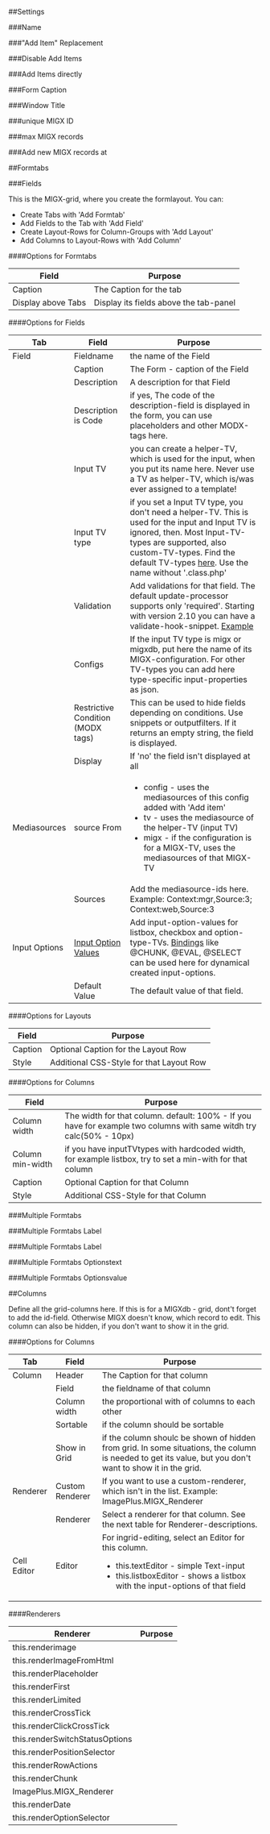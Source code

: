 ##Settings

###Name

###"Add Item" Replacement

###Disable Add Items

###Add Items directly

###Form Caption

###Window Title

###unique MIGX ID

###max MIGX records

###Add new MIGX records at

##Formtabs

###Fields

This is the MIGX-grid, where you create the formlayout.
You can:

- Create Tabs with 'Add Formtab'
- Add Fields to the Tab with 'Add Field'
- Create Layout-Rows for Column-Groups with 'Add Layout'
- Add Columns to Layout-Rows with 'Add Column'

####Options for Formtabs

Field | Purpose
------|--------
Caption | The Caption for the tab
Display above Tabs | Display its fields above the tab-panel

####Options for Fields

Tab | Field | Purpose
----|-------|--------
Field | Fieldname | the name of the Field
      | Caption   | The Form - caption of the Field
      | Description | A description for that Field
      | Description is Code | if yes, The code of the description-field is displayed in the form, you can use placeholders and other MODX-tags here.
      | Input TV | you can create a helper-TV, which is used for the input, when you put its name here. Never use a TV as helper-TV, which is/was ever assigned to a template!
      | Input TV type | if you set a Input TV type, you don't need a helper-TV. This is used for the input and Input TV is ignored, then. Most Input-TV-types are supported, also custom-TV-types. Find the default TV-types <a href="https://github.com/modxcms/revolution/tree/2.x/core/model/modx/processors/element/tv/renders/mgr/input">here</a>. Use the name without '.class.php'  
      | Validation | Add validations for that field. The default update-processor supports only 'required'. Starting with version 2.10 you can have a validate-hook-snippet. <a href="https://github.com/Bruno17/MIGX/blob/master/core/components/migx/elements/snippets/migx_example_validate.snippet.php">Example</a>
      | Configs | If the input TV type is migx or migxdb, put here the name of its MIGX-configuration. For other TV-types you can add here type-specific input-properties as json.
      | Restrictive Condition (MODX tags) | This can be used to hide fields depending on conditions. Use snippets or outputfilters. If it returns an empty string, the field is displayed.  
      | Display | If 'no' the field isn't displayed at all
Mediasources | source From | <ul><li>config - uses the mediasources of this config added with 'Add item'</li><li>tv - uses the mediasource of the helper-TV (input TV)</li><li>migx - if the configuration is for a MIGX-TV, uses the mediasources of that MIGX-TV</li></ul>   
             | Sources | Add the mediasource-ids here. Example: Context:mgr,Source:3; Context:web,Source:3
Input Options | <a href="https://rtfm.modx.com/revolution/2.x/making-sites-with-modx/customizing-content/template-variables/template-variable-input-types#TemplateVariableInputTypes-Listbox%28SingleSelect%29">Input Option Values</a> | Add input-option-values for listbox, checkbox and option-type-TVs. <a href="https://rtfm.modx.com/revolution/2.x/making-sites-with-modx/customizing-content/template-variables/bindings">Bindings</a> like @CHUNK, @EVAL, @SELECT can be used here for dynamical created input-options.             
              | Default Value | The default value of that field.

####Options for Layouts

Field | Purpose
------|--------
Caption | Optional Caption for the Layout Row
Style | Additional CSS-Style for that Layout Row

####Options for Columns

Field | Purpose
------|--------
Column width | The width for that column. default: 100% - If you have for example two columns with same witdh try calc(50% - 10px)
Column min-width | if you have inputTVtypes with hardcoded width, for example listbox, try to set a min-with for that column
Caption | Optional Caption for that Column
Style | Additional CSS-Style for that Column

###Multiple Formtabs

###Multiple Formtabs Label

###Multiple Formtabs Label

###Multiple Formtabs Optionstext

###Multiple Formtabs Optionsvalue

##Columns

Define all the grid-columns here.
If this is for a MIGXdb - grid, dont't forget to add the id-field. 
Otherwise MIGX doesn't know, which record to edit. 
This column can also be hidden, if you don't want to show it in the grid.

####Options for Columns

Tab |Field | Purpose
----|------|--------
Column | Header | The Caption for that column
       | Field | the fieldname of that column
       | Column width | the proportional with of columns to each other
       | Sortable | if the column should be sortable
       | Show in Grid | if the column shoulc be shown of hidden from grid. In some situations, the column is needed to get its value, but you don't want to show it in the grid.
Renderer | Custom Renderer | If you want to use a custom-renderer, which isn't in the list. Example: ImagePlus.MIGX_Renderer
         | Renderer | Select a renderer for that column. See the next table for Renderer-descriptions.
Cell Editor | Editor | For ingrid-editing, select an Editor for this column. <ul><li>this.textEditor - simple Text-input</li><li>this.listboxEditor - shows a listbox with the input-options of that field</li></ul>

####Renderers

Renderer | Purpose
---------|--------
this.renderimage | 
this.renderImageFromHtml |
this.renderPlaceholder |
this.renderFirst |
this.renderLimited |
this.renderCrossTick |
this.renderClickCrossTick |
this.renderSwitchStatusOptions |
this.renderPositionSelector |
this.renderRowActions |
this.renderChunk |
ImagePlus.MIGX_Renderer |
this.renderDate |
this.renderOptionSelector |
        
       



